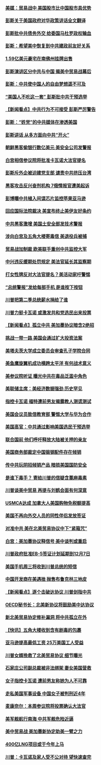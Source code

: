 #### [美媒：贸易战中 美国股市比中国股市具优势](../pages/nsc412/n10762779.md?t=10050953) 

#### [彭斯关于美国政府对华政策讲话全文翻译](../pages/nsc412/n10762304.md?t=10050953) 

#### [彭斯批中共债务外交 给委国马杜罗政权输血](../pages/nsc412/n10762269.md?t=10050953) 

#### [彭斯：希望美中恢复到中共建政前友好关系](../pages/nsc412/n10761924.md?t=10050953) 

#### [1.59亿美元豪宅在南佛州挂牌出售](../pages/nsc412/n10762009.md?t=10050953) 

#### [彭斯演讲区分中共与中国 揭美中贸易战幕后](../pages/nsc412/n10761289.md?t=10050953) 

#### [彭斯：中共使中国人的自由梦想遥不可及](../pages/nsc412/n10761634.md?t=10050953) 

#### [“美国人不吃这一套” 彭斯批中共干预选举](../pages/nsc412/n10760952.md?t=10050953) 

#### [【新闻看点】中共行为不可接受 彭斯严厉警告](../pages/nsc412/n10761342.md?t=10050953) 

#### [彭斯：“姓党”的中共媒体在渗透美国](../pages/nsc412/n10761606.md?t=10050953) 

#### [彭斯讲话 从多方面向中共“开火”](../pages/nsc412/n10760650.md?t=10050953) 

#### [朝鲜黑客偷银行数亿美元 美安全公司发警报](../pages/nsc412/n10761499.md?t=10050953) 

#### [白宫相信参议院将批准卡瓦诺大法官提名](../pages/nsc412/n10761147.md?t=10050953) 

#### [彭斯斥外企被迫建党支部 谴责中共挤压台湾](../pages/nsc412/n10761443.md?t=10050953) 

#### [黑客攻击反兴奋剂机构  7俄情报官遭美起诉](../pages/nsc412/n10761055.md?t=10050953) 

#### [彭博曝中共植入间谍芯片监控苹果亚马逊](../pages/nsc412/n10761192.md?t=10050953) 

#### [回应国际法院裁决 美宣布终止美伊友好条约](../pages/nsc412/n10760153.md?t=10050953) 

#### [中共黑客激增 美国土安全部发技术警报](../pages/nsc412/n10760423.md?t=10050953) 

#### [涉向白宫及五角大楼寄毒信 美退役兵被捕](../pages/nsc412/n10759571.md?t=10050953) 

#### [贸易战加制裁 欧美联手重创中共监控大军](../pages/nsc412/n10759231.md?t=10050953) 

#### [中兴违反缓期处罚规定 美法官延长其监察期](../pages/nsc412/n10759508.md?t=10050953) 

#### [打女性牌反对大法官提名？美活动家吁警惕](../pages/nsc412/n10759145.md?t=10050953) 

#### [“总统警报”发给每部手机  是谁按下按钮](../pages/nsc412/n10759228.md?t=10050953) 

#### [川普把第二季总统薪水捐给了谁](../pages/nsc412/n10759156.md?t=10050953) 

#### [川普力挺卡瓦诺 或激发共和党选民出来投票](../pages/nsc412/n10758734.md?t=10050953) 

#### [【新闻看点】孤立中共 美加墨协议暗含2绝招](../pages/nsc412/n10758960.md?t=10050953) 

#### [挑战一带一路 美国会通过扩大投资法案](../pages/nsc412/n10759148.md?t=10050953) 

#### [美塔夫茨大学成立委员会审查孔子学院合同](../pages/nsc412/n10759094.md?t=10050953) 

#### [美鱼鹰旋翼机成功横跨太平洋 有何战术意义](../pages/nsc412/n10758986.md?t=10050953) 

#### [美参议院听证 曝光中共在毒品泛滥中角色](../pages/nsc412/n10758958.md?t=10050953) 

#### [美联储主席：美经济数据强劲 历史罕见](../pages/nsc412/n10758804.md?t=10050953) 

#### [指控卡瓦诺 福特遭前男友揭露教人测谎测试](../pages/nsc412/n10758872.md?t=10050953) 

#### [美国会议员致信教育部 警惕大学与华为合作](../pages/nsc412/n10758611.md?t=10050953) 

#### [美国高官：中共通过影响美国选民干预选举](../pages/nsc412/n10757562.md?t=10050953) 

#### [联合国前 他们呼吁释放大陆被关押的亲友](../pages/nsc412/n10756822.md?t=10050953) 

#### [美国商务部裁定中国锻钢配件存在倾销](../pages/nsc412/n10757782.md?t=10050953) 

#### [传中共玩阴招倾销产品 暗损美国国防安全](../pages/nsc412/n10757648.md?t=10050953) 

#### [是谁下毒手？ 寄给川普的信疑含蓖麻毒素](../pages/nsc412/n10757046.md?t=10050953) 

#### [川普谈美中贸易 再提与刘鹤会面有何深意](../pages/nsc412/n10756539.md?t=10050953) 

#### [USMCA达成 加拿大人美国购物免税额提高](../pages/nsc412/n10757558.md?t=10050953) 

#### [美国不再向外交人员的同性伴侣发放签证](../pages/nsc412/n10756972.md?t=10050953) 

#### [对准中共 美在北美贸易协议中下“紧箍咒”](../pages/nsc412/n10756876.md?t=10050953) 

#### [白宫：美加墨协议释信号 美中谈判或重启](../pages/nsc412/n10756858.md?t=10050953) 

#### [川普政府批准EB-5签证计划延期到12月7日](../pages/nsc412/n10756809.md?t=10050953) 

#### [美国手机周三将收到川普总统的短信](../pages/nsc412/n10756693.md?t=10050953) 

#### [中国开发商在美遇挫 抛售布鲁克林三地皮](../pages/nsc412/n10756541.md?t=10050953) 

#### [【新闻看点】逐个击破达协议 川普剑指中共](../pages/nsc412/n10756217.md?t=10050953) 

#### [OECD秘书长：北美新协议将鼓励美中达协议](../pages/nsc412/n10756498.md?t=10050953) 

#### [新北美贸易协定修补漏洞 将中共孤立在外](../pages/nsc412/n10756251.md?t=10050953) 

#### [【快讯】五角大楼收到含有剧毒的包裹](../pages/nsc412/n10756426.md?t=10050953) 

#### [亚马逊提高最低工资 25万美国工人受益](../pages/nsc412/n10756248.md?t=10050953) 

#### [川普女婿挽救了北美贸易协议 细节曝光](../pages/nsc412/n10756114.md?t=10050953) 

#### [石家庄公司副总裁被非法绑架 妻女美国营救](../pages/nsc412/n10754123.md?t=10050953) 

#### [女子指控卡瓦诺 遭前男友称她为人不可靠](../pages/nsc412/n10756168.md?t=10050953) 

#### [走私美国军事设备 中国女子被判刑近4年](../pages/nsc412/n10755437.md?t=10050953) 

#### [麦康奈尔：本周参议院将投票确认大法官](../pages/nsc412/n10755478.md?t=10050953) 

#### [美军舰航行南海 中共军舰危险近逼](../pages/nsc412/n10755171.md?t=10050953) 

#### [美中贸易战 美加墨新协定助美一臂之力](../pages/nsc412/n10754879.md?t=10050953) 

#### [400亿LNG项目或于今年上马](../pages/nsc412/n10754925.md?t=10050953) 

#### [川普：卡瓦诺及家人受不公对待 望快速查完](../pages/nsc412/n10754858.md?t=10050953) 

